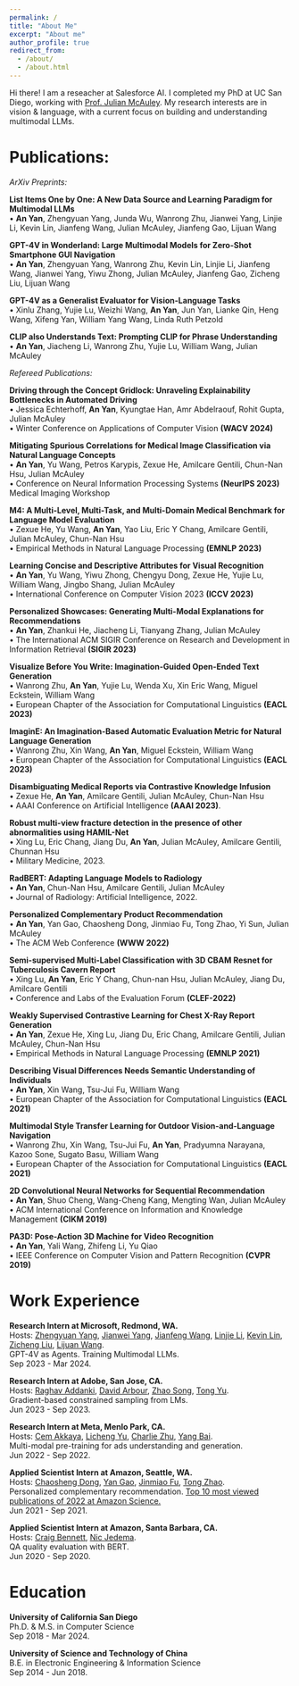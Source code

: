 ```yaml
---
permalink: /
title: "About Me"
excerpt: "About me"
author_profile: true
redirect_from: 
  - /about/
  - /about.html
---
```


Hi there! I am a reseacher at Salesforce AI. I completed my PhD at UC San Diego, working with [Prof. Julian McAuley](https://scholar.google.com/citations?user=icbo4M0AAAAJ&hl=en). My research interests are in vision & language, with a current focus on building and understanding multimodal LLMs. 

Publications:
======
*ArXiv Preprints:*

**List Items One by One: A New Data Source and Learning Paradigm for Multimodal LLMs**
<br>• **An Yan**,  Zhengyuan Yang, Junda Wu, Wanrong Zhu, Jianwei Yang, Linjie Li, Kevin Lin, Jianfeng Wang, Julian McAuley, Jianfeng Gao, Lijuan Wang

**GPT-4V in Wonderland: Large Multimodal Models for Zero-Shot Smartphone GUI Navigation**
<br>• **An Yan**, Zhengyuan Yang, Wanrong Zhu, Kevin Lin, Linjie Li, Jianfeng Wang, Jianwei Yang, Yiwu Zhong, Julian McAuley, Jianfeng Gao, Zicheng Liu, Lijuan Wang

**GPT-4V as a Generalist Evaluator for Vision-Language Tasks**
<br>• Xinlu Zhang, Yujie Lu, Weizhi Wang, **An Yan**, Jun Yan, Lianke Qin, Heng Wang, Xifeng Yan, William Yang Wang, Linda Ruth Petzold
 
**CLIP also Understands Text: Prompting CLIP for Phrase Understanding**
<br>• **An Yan**, Jiacheng Li, Wanrong Zhu, Yujie Lu, William Wang, Julian McAuley

*Refereed Publications:*

**Driving through the Concept Gridlock: Unraveling Explainability Bottlenecks in Automated Driving**
<br>• Jessica Echterhoff, **An Yan**, Kyungtae Han, Amr Abdelraouf, Rohit Gupta, Julian McAuley
<br>• Winter Conference on Applications of Computer Vision **(WACV 2024)**

**Mitigating Spurious Correlations for Medical Image Classification via Natural Language Concepts**
<br>• **An Yan**, Yu Wang, Petros Karypis, Zexue He, Amilcare Gentili, Chun-Nan Hsu, Julian McAuley
<br>• Conference on Neural Information Processing Systems **(NeurIPS 2023)** Medical Imaging Workshop

**M4: A Multi-Level, Multi-Task, and Multi-Domain Medical Benchmark for Language Model Evaluation**
<br>• Zexue He, Yu Wang, **An Yan**, Yao Liu, Eric Y Chang, Amilcare Gentili, Julian McAuley, Chun-Nan Hsu
<br>• Empirical Methods in Natural Language Processing **(EMNLP 2023)**

**Learning Concise and Descriptive Attributes for Visual Recognition**
<br>• **An Yan**, Yu Wang, Yiwu Zhong, Chengyu Dong, Zexue He, Yujie Lu, William Wang, Jingbo Shang, Julian McAuley
<br>• International Conference on Computer Vision 2023 **(ICCV 2023)**

**Personalized Showcases: Generating Multi-Modal Explanations for Recommendations**
<br>• **An Yan**, Zhankui He, Jiacheng Li, Tianyang Zhang, Julian McAuley
<br>• The International ACM SIGIR Conference on Research and Development in Information Retrieval **(SIGIR 2023)**

**Visualize Before You Write: Imagination-Guided Open-Ended Text Generation**
<br>• Wanrong Zhu, **An Yan**, Yujie Lu, Wenda Xu, Xin Eric Wang, Miguel Eckstein, William Wang
<br>• European Chapter of the Association for Computational Linguistics **(EACL 2023)**

**ImaginE: An Imagination-Based Automatic Evaluation Metric for Natural Language Generation**
<br> • Wanrong Zhu, Xin Wang, **An Yan**, Miguel Eckstein, William Wang
<br>• European Chapter of the Association for Computational Linguistics **(EACL 2023)**

**Disambiguating Medical Reports via Contrastive Knowledge Infusion**
<br>• Zexue He, **An Yan**, Amilcare Gentili, Julian McAuley, Chun-Nan Hsu
<br>• AAAI Conference on Artificial Intelligence **(AAAI 2023)**.

**Robust multi-view fracture detection in the presence of other abnormalities using HAMIL-Net**
<br>• Xing Lu, Eric Chang, Jiang Du, **An Yan**, Julian McAuley, Amilcare Gentili, Chunnan Hsu
<br>• Military Medicine, 2023.

**RadBERT: Adapting Language Models to Radiology**
<br>• **An Yan**, Chun-Nan Hsu, Amilcare Gentili, Julian McAuley
<br>• Journal of Radiology: Artificial Intelligence, 2022.

**Personalized Complementary Product Recommendation**
<br>• **An Yan**, Yan Gao, Chaosheng Dong, Jinmiao Fu, Tong Zhao, Yi Sun, Julian McAuley
<br>• The ACM Web Conference **(WWW 2022)**

**Semi-supervised Multi-Label Classification with 3D CBAM Resnet for Tuberculosis Cavern Report**
<br>• Xing Lu, **An Yan**, Eric Y Chang, Chun-nan Hsu, Julian McAuley, Jiang Du, Amilcare Gentili 
<br>• Conference and Labs of the Evaluation Forum **(CLEF-2022)**

**Weakly Supervised Contrastive Learning for Chest X-Ray Report Generation**
<br>• **An Yan**, Zexue He, Xing Lu, Jiang Du, Eric Chang, Amilcare Gentili, Julian McAuley, Chun-Nan Hsu
<br>• Empirical Methods in Natural Language Processing **(EMNLP 2021)**

**Describing Visual Differences Needs Semantic Understanding of Individuals**
<br>• **An Yan**, Xin Wang, Tsu-Jui Fu, William Wang
<br>• European Chapter of the Association for Computational Linguistics **(EACL 2021)**

**Multimodal Style Transfer Learning for Outdoor Vision-and-Language Navigation**
<br>• Wanrong Zhu, Xin Wang, Tsu-Jui Fu, **An Yan**, Pradyumna Narayana, Kazoo Sone, Sugato Basu, William Wang
<br>• European Chapter of the Association for Computational Linguistics **(EACL 2021)**

**2D Convolutional Neural Networks for Sequential Recommendation**
<br>• **An Yan**, Shuo Cheng, Wang-Cheng Kang, Mengting Wan, Julian McAuley
<br>• ACM International Conference on Information and Knowledge Management **(CIKM 2019)**

**PA3D: Pose-Action 3D Machine for Video Recognition**
<br>• **An Yan**, Yali Wang, Zhifeng Li, Yu Qiao
<br>• IEEE Conference on Computer Vision and Pattern Recognition **(CVPR 2019)**

Work Experience
======
**Research Intern at Microsoft, Redmond, WA.**
<br>Hosts: [Zhengyuan Yang](https://www.linkedin.com/in/zhengyuan-yang-992b52105/), [Jianwei Yang](https://jwyang.github.io), [Jianfeng Wang](https://www.linkedin.com/in/jianfengwang1/), [Linjie Li](https://www.linkedin.com/in/linjie-li/), [Kevin Lin](https://sites.google.com/site/kevinlin311tw/me?pli=1),  [Zicheng Liu](https://www.linkedin.com/in/zicheng-liu/), [Lijuan Wang](https://www.linkedin.com/in/lijuan-wang-56141438/).
<br>GPT-4V as Agents. Training Multimodal LLMs.
<br>Sep 2023 - Mar 2024.

**Research Intern at Adobe, San Jose, CA.**
<br>Hosts: [Raghav Addanki](https://www.linkedin.com/in/raghavendra-addanki-3a0b1b77/), [David Arbour](https://darbour.github.io), [Zhao Song](https://scholar.google.com/citations?user=yDZct7UAAAAJ&hl=en), [Tong Yu](https://scholar.google.com/citations?user=6-ARmXsAAAAJ&hl=zh-CN).
<br>Gradient-based constrained sampling from LMs.
<br>Jun 2023 - Sep 2023.

**Research Intern at Meta, Menlo Park, CA.**
<br>Hosts: [Cem Akkaya](https://www.linkedin.com/in/cem-akkaya-67b51322/), [Licheng Yu](https://www.linkedin.com/in/licheng-yu-8aa7a8a1/), [Charlie Zhu](https://www.linkedin.com/in/charlie-zhu/), [Yang Bai](https://www.linkedin.com/in/ybai6/).
<br>Multi-modal pre-training for ads understanding and generation.
<br>Jun 2022 - Sep 2022.

**Applied Scientist Intern at Amazon, Seattle, WA.**
<br>Hosts: [Chaosheng Dong](https://www.linkedin.com/in/chaosheng-dong-09425aa9/), [Yan Gao](https://www.linkedin.com/in/yan-gao-16a477b/), [Jinmiao Fu](https://www.linkedin.com/in/jinmiao-fu-32429438/), [Tong Zhao](https://www.linkedin.com/in/tonytongzhao/).
<br>Personalized complementary recommendation. [Top 10 most viewed publications of 2022 at Amazon Science.](https://www.amazon.science/latest-news/the-most-viewed-amazon-science-publications-of-2022)
<br>Jun 2021 - Sep 2021.

**Applied Scientist Intern at Amazon, Santa Barbara, CA.**
<br>Hosts: [Craig Bennett](https://www.linkedin.com/in/prefrontal/), [Nic Jedema](https://www.linkedin.com/in/nic-jedema-1ba0bbb1/).
<br>QA quality evaluation with BERT.
<br>Jun 2020 - Sep 2020.


Education
======
**University of California San Diego**
<br>Ph.D. & M.S. in Computer Science
<br>Sep 2018 - Mar 2024.

**University of Science and Technology of China**
<br>B.E. in Electronic Engineering & Information Science 
<br>Sep 2014 - Jun 2018.
